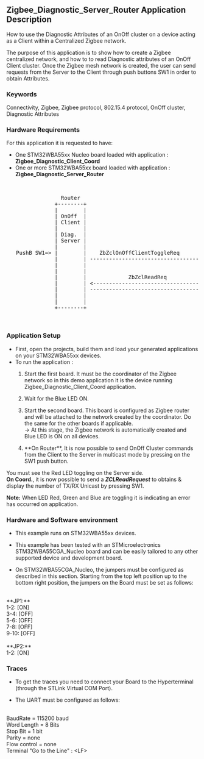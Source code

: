 ## __Zigbee_Diagnostic_Server_Router Application Description__


How to use the Diagnostic Attributes of an OnOff cluster on a device acting as a Client within a Centralized Zigbee network.  
    
The purpose of this application is to show how to create a Zigbee centralized network, and how to to read Diagnostic attributes of an OnOff Client cluster. Once the Zigbee mesh network is created, the user can send requests from the Server to the Client through push buttons SW1 in order to obtain Attributes.  

### __Keywords__

Connectivity, Zigbee, Zigbee protocol, 802.15.4 protocol, OnOff cluster, Diagnostic Attributes 

### __Hardware Requirements__

For this application it is requested to have:  

* One STM32WBA55xx Nucleo board loaded with application : **Zigbee_Diagnostic_Client_Coord**  
* One or more STM32WBA55xx board loaded with application : **Zigbee_Diagnostic_Server_Router**  

<pre>
    
	
                 Router                                          Coord.
               +--------+                                      +--------+
               |        |                                      |        |
               | OnOff  |                                      | OnOff  |        
               | Client |                                      | Server | 
               |        |                                      |        |
               | Diag.  |                                      | Diag.  |
               | Server |                                      | Client |
               |        |                                      |        |
   PushB SW1=> |        |    ZbZclOnOffClientToggleReq         |        |
               |        | -----------------------------------> |        | => Red LED Toggle
               |        |                                      |        |
               |        |                                      |        |
               |        |             ZbZclReadReq             |        | <= PushB SW1
               |        | <----------------------------------- |        | 
			   |        | -----------------------------------> |        | => Display Nb of TX/RX 
               |        |                                      |        |	 Unicast transactions
               |        |                                      |        |			   			   
               +--------+                                      +--------+

  
</pre> 

### __Application Setup__

* First, open the projects, build them and load your generated applications on your STM32WBA55xx devices.
* To run the application :
	1. Start the first board. It must be the coordinator of the Zigbee network so in this demo application it is the device running Zigbee_Diagnostic_Client_Coord application.  

	2. Wait for the Blue LED ON.  

	3. Start the second board. This board is configured as Zigbee router and will be attached to the network created by the coordinator.
Do the same for the other boards if applicable.  
&rarr; At this stage, the Zigbee network is automatically created and Blue LED is ON on all devices.  

	4. <p>**On Router**, It is now possible to send OnOff Cluster commands from the Client to the Server in multicast mode by pressing on the SW1 push button. 
You must see the Red LED toggling on the Server side.  
**On Coord.**, it is now possible to send a ***ZCLReadRequest*** to obtains & display the number of TX/RX Unicast by pressing SW1.</p>  
   
**Note:** When LED Red, Green and Blue are toggling it is indicating an error has occurred on application.

### __Hardware and Software environment__

* This example runs on STM32WBA55xx devices.  

* This example has been tested with an STMicroelectronics STM32WBA55CGA_Nucleo board and can be easily tailored to any other supported device and development board.  

* On STM32WBA55CGA_Nucleo, the jumpers must be configured as described in this section. Starting from the top left position up to the bottom right position, the jumpers on the Board must be set as follows:
<br>    
**JP1:**</br>
1-2:  [ON]</br>
3-4:  [OFF]</br>
5-6:  [OFF]</br>
7-8:  [OFF]</br>
9-10: [OFF]</br>
<br>
**JP2:**</br>
1-2:  [ON]  

### __Traces__

* To get the traces you need to connect your Board to the Hyperterminal (through the STLink Virtual COM Port).  

* The UART must be configured as follows:  
<br>
BaudRate       = 115200 baud</br>
Word Length    = 8 Bits</br>
Stop Bit       = 1 bit</br>
Parity         = none</br>
Flow control   = none</br>
Terminal   "Go to the Line" : &lt;LF&gt;  
 
 



